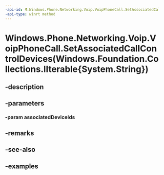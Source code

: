 ```yaml
---
-api-id: M:Windows.Phone.Networking.Voip.VoipPhoneCall.SetAssociatedCallControlDevices(Windows.Foundation.Collections.IIterable{System.String})
-api-type: winrt method
---
```


# Windows.Phone.Networking.Voip.VoipPhoneCall.SetAssociatedCallControlDevices(Windows.Foundation.Collections.IIterable{System.String})

<!--
public void SetAssociatedCallControlDevices (System.Collections.Generic.IEnumerable<string> associatedDeviceIds);
-->


## -description

## -parameters

### -param associatedDeviceIds

## -remarks

## -see-also

## -examples


